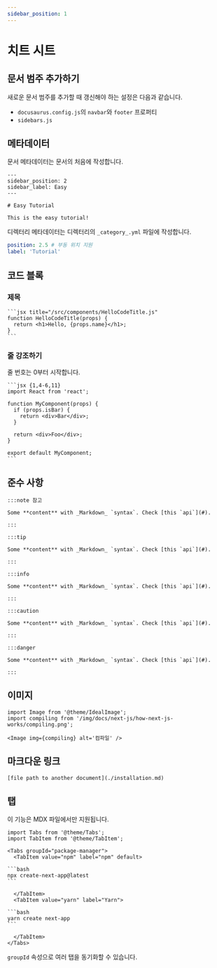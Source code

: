 ```yaml
---
sidebar_position: 1
---
```


# 치트 시트

## 문서 범주 추가하기

새로운 문서 범주를 추가할 때 갱신해야 하는 설정은 다음과 같습니다.

- `docusaurus.config.js`의 `navbar`와 `footer` 프로퍼티
- `sidebars.js`

## 메타데이터

문서 메타데이터는 문서의 처음에 작성합니다.

```mdx
---
sidebar_position: 2
sidebar_label: Easy
---

# Easy Tutorial

This is the easy tutorial!
```

디렉터리 메타데이터는 디렉터리의 `_category_.yml` 파일에 작성합니다.

```yaml
position: 2.5 # 부동 위치 지원
label: 'Tutorial'
```

## 코드 블록

### 제목

````mdx
```jsx title="/src/components/HelloCodeTitle.js"
function HelloCodeTitle(props) {
  return <h1>Hello, {props.name}</h1>;
}
```
````

### 줄 강조하기

줄 번호는 0부터 시작합니다.

````mdx
```jsx {1,4-6,11}
import React from 'react';

function MyComponent(props) {
  if (props.isBar) {
    return <div>Bar</div>;
  }

  return <div>Foo</div>;
}

export default MyComponent;
```
````

## 준수 사항

```mdx
:::note 참고

Some **content** with _Markdown_ `syntax`. Check [this `api`](#).

:::

:::tip

Some **content** with _Markdown_ `syntax`. Check [this `api`](#).

:::

:::info

Some **content** with _Markdown_ `syntax`. Check [this `api`](#).

:::

:::caution

Some **content** with _Markdown_ `syntax`. Check [this `api`](#).

:::

:::danger

Some **content** with _Markdown_ `syntax`. Check [this `api`](#).

:::
```

## 이미지

```mdx
import Image from '@theme/IdealImage';
import compiling from '/img/docs/next-js/how-next-js-works/compiling.png';

<Image img={compiling} alt='컴파일' />
```

## 마크다운 링크

```mdx
[file path to another document](./installation.md)
```

## 탭

이 기능은 MDX 파일에서만 지원됩니다.

````mdx
import Tabs from '@theme/Tabs';
import TabItem from '@theme/TabItem';

<Tabs groupId="package-manager">
  <TabItem value="npm" label="npm" default>

```bash
npx create-next-app@latest
```

  </TabItem>
  <TabItem value="yarn" label="Yarn">

```bash
yarn create next-app
```

  </TabItem>
</Tabs>
````

`groupId` 속성으로 여러 탭을 동기화할 수 있습니다.
